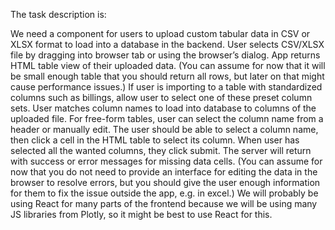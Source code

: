 The task description is:

We need a component for users to upload custom tabular data in CSV or XLSX format to load into a database in the backend.
User selects CSV/XLSX file by dragging into browser tab or using the browser’s dialog.
App returns HTML table view of their uploaded data. (You can assume for now that it will be small enough table that you should return all rows, but later on that might cause performance issues.)
If user is importing to a table with standardized columns such as billings, allow user to select one of these preset column sets.
User matches column names to load into database to columns of the uploaded file. For free-form tables, user can select the column name from a header or manually edit. The user should be able to select a column name, then click a cell in the HTML table to select its column.
When user has selected all the wanted columns, they click submit. The server will return with success or error messages for missing data cells. (You can assume for now that you do not need to provide an interface for editing the data in the browser to resolve errors, but you should give the user enough information for them to fix the issue outside the app, e.g. in excel.)
We will probably be using React for many parts of the frontend because we will be using many JS libraries from Plotly, so it might be best to use React for this.
